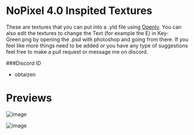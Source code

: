 # NoPixel 4.0 Inspited Textures
These are textures that you can put into a .ytd file using [OpenIv](https://openiv.com/).
You can also edit the textures to change the Text (for example the E) in Key-Green.png by opening the .psd with photoshop and going from there.
If you feel like more things need to be added or you have any type of suggestions feel free to make a pull request or message me on discord.

###Discord ID
- obtaizen

# Previews
![image](https://i.imgur.com/c8c3V9b.png)

![image](https://i.imgur.com/N0QwpEp.png)
